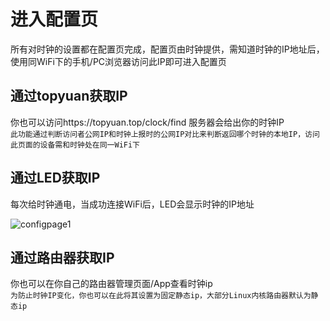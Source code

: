 # 进入配置页

所有对时钟的设置都在配置页完成，配置页由时钟提供，需知道时钟的IP地址后，使用同WiFi下的手机/PC浏览器访问此IP即可进入配置页

## 通过topyuan获取IP

你也可以访问https://topyuan.top/clock/find 服务器会给出你的时钟IP  
`此功能通过判断访问者公网IP和时钟上报时的公网IP对比来判断返回哪个时钟的本地IP，访问此页面的设备需和时钟处在同一WiFi下`

## 通过LED获取IP

每次给时钟通电，当成功连接WiFi后，LED会显示时钟的IP地址  

![configpage1](/img/configpage1.png)

## 通过路由器获取IP
你也可以在你自己的路由器管理页面/App查看时钟ip  
`为防止时钟IP变化，你也可以在此将其设置为固定静态ip，大部分Linux内核路由器默认为静态ip`